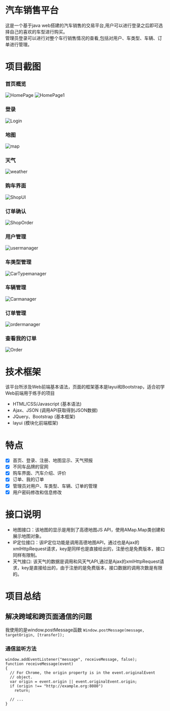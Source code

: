# 汽车销售平台
这是一个基于java web搭建的汽车销售的交易平台,用户可以进行登录之后即可选择自己的喜欢的车型进行购买。        
管理员登录可以进行对整个车行销售情况的查看,包括对用户、车类型、车辆、订单进行管理。   
# 项目截图
### 首页概览
![HomePage](http://pdi3m4use.bkt.clouddn.com/Home1png.png)
![HomePage1](http://pdi3m4use.bkt.clouddn.com/listcar.png)
### 登录
![Login](http://pdi3m4use.bkt.clouddn.com/Login.png)
### 地图
![map](http://pdi3m4use.bkt.clouddn.com/map.png)
### 天气
![weather](http://pdi3m4use.bkt.clouddn.com/weather1.png)
### 购车界面
![ShopUI](http://pdi3m4use.bkt.clouddn.com/ShopUI.png)
### 订单确认
![ShopOrder](http://pdi3m4use.bkt.clouddn.com/ShopOrder.png)
### 用户管理
![usermanager](http://pdi3m4use.bkt.clouddn.com/UserManager.png)
### 车类型管理
![CarTypemanager](http://pdi3m4use.bkt.clouddn.com/CayType.png)
### 车辆管理
![Carmanager](http://pdi3m4use.bkt.clouddn.com/CarManager.png)
### 订单管理
![ordermanager](http://pdi3m4use.bkt.clouddn.com/ordermanager.png)
### 查看我的订单
![Order](http://pdi3m4use.bkt.clouddn.com/Order.png)
# 技术框架
该平台所涉及Web前端基本语法，页面的框架基本是layui和Bootstrap，适合初学Web前端用于练手的项目
* HTML/CSS/Javascript (基本语法)
* Ajax、JSON (调用API获取得到JSON数据)
* JQuery、Bootstrap (基本框架)
* layui (模块化前端框架)
# 特点
- [x] 首页、登录、注册、地图显示、天气预报
- [x] 不同车品牌的官网
- [x] 购车界面、汽车介绍、评价
- [x] 订单、我的订单
- [x] 管理员对用户、车类型、车辆、订单的管理
- [x] 用户密码修改和信息修改
# 接口说明
* 地图接口：该地图的显示是用到了高德地图JS API，使用AMap.Map类创建和展示地图对象。
* IP定位接口：该IP定位功能是调用高德地图API，通过也是Ajax的xmlHttpRequest请求，key是同样也是直接给出的，注册也是免费版本，接口同样有限制。
* 天气接口:  该天气的数据是调用和风天气API,通过是Ajax的xmlHttpRequest请求，key是直接给出的，由于注册的是免费版本，接口数据的调用次数是有限的。
# 项目总结
## 解决跨域和跨页面通信的问题
我使用的是window.postMessage函数
`Window.postMessage(message, targetOrigin, [transfer]);`
### 通信监听方法
```
window.addEventListener("message", receiveMessage, false);
function receiveMessage(event)
{
  // For Chrome, the origin property is in the event.originalEvent
  // object.
  var origin = event.origin || event.originalEvent.origin; 
  if (origin !== "http://example.org:8080")
    return;

  // ...
}
```

